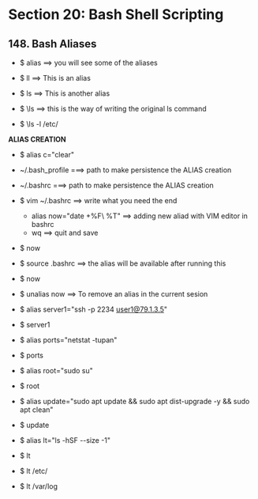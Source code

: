# Section 20: Bash Shell Scripting

## 148. Bash Aliases

- $ alias ==> you will see some of the aliases
- $ ll ==> This is an alias
- $ ls ==> This is another alias

- $ \ls ==> this is the way of writing the original ls command

- $ \ls -l /etc/

**ALIAS CREATION**

- $ alias c="clear"

- ~/.bash_profile ===> path to make persistence the ALIAS creation
- ~/.bashrc ===> path to make persistence the ALIAS creation

- $ vim ~/.bashrc ==> write what you need the end
    - alias now="date +%F\ %T" ==> adding new aliad with VIM editor in bashrc
    - wq ==> quit and save

- $ now
- $ source .bashrc ==> the alias will be available after running this
- $ now

- $ unalias now ==> To remove an alias in the current sesion

- $ alias server1="ssh -p 2234 user1@79.1.3.5"
- $ server1

- $ alias ports="netstat -tupan"
- $ ports

- $ alias root="sudo su"
- $ root

- $ alias update="sudo apt update && sudo apt dist-upgrade -y && sudo apt clean"
- $ update

- $ alias lt="ls -hSF --size -1"
- $ lt 
- $ lt /etc/
- $ lt /var/log
















